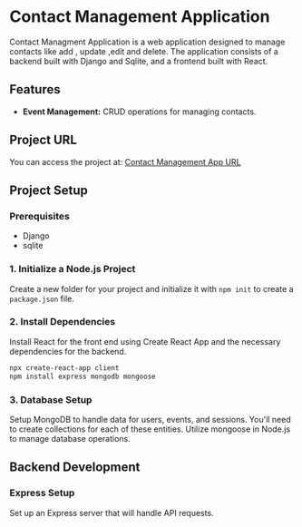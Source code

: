 # Contact Management Application

Contact Managment Application is a web application designed to manage contacts like add , update ,edit and delete. The application consists of a backend built with Django and Sqlite, and a frontend built with React.

## Features
- **Event Management:** CRUD operations for managing contacts.

## Project URL
You can access the project at: [Contact Management App URL](https://contactmanagement7.vercel.app/)

## Project Setup

### Prerequisites
- Django
- sqlite

### 1. Initialize a Node.js Project
Create a new folder for your project and initialize it with `npm init` to create a `package.json` file.

### 2. Install Dependencies
Install React for the front end using Create React App and the necessary dependencies for the backend.

```bash
npx create-react-app client
npm install express mongodb mongoose
```

### 3. Database Setup
Setup MongoDB to handle data for users, events, and sessions. You'll need to create collections for each of these entities. Utilize mongoose in Node.js to manage database operations.

## Backend Development
### Express Setup
Set up an Express server that will handle API requests.
